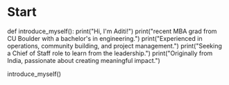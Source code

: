 # Start
def introduce_myself():
    print("Hi, I'm Aditi!")
    print("recent MBA grad from CU Boulder with a bachelor's in engineering.")
    print("Experienced in operations, community building, and project management.")
    print("Seeking a Chief of Staff role to learn from the leadership.")
    print("Originally from India, passionate about creating meaningful impact.")

introduce_myself()

